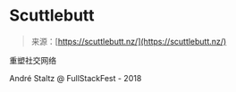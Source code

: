 <!--yml

category: 未分类

date: 2024-05-29 13:18:57

-->

# Scuttlebutt

> 来源：[https://scuttlebutt.nz/](https://scuttlebutt.nz/)

重塑社交网络

André Staltz @ FullStackFest - 2018
